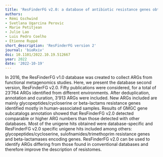 ```yaml
---
title: 'ResFinderFG v2.0: a database of antibiotic resistance genes obtained by functional metagenomics'
authors:
- Rémi Gschwind
- Svetlana Ugarcina Perovic
- Marie Petitjean
- Julie Lao
- Luis Pedro Coelho
- Etienne Ruppé
short_description: 'ResFinderFG version 2'
journal: 'bioRxiv'
doi: 10.1101/2022.10.19.512667
year: 2022
date: '2022-10-19'
---
```

In 2016, the ResFinderFG v1.0 database was created to collect ARGs from functional metagenomics studies. Here, we present the database second version, ResFinderFG v2.0. Fifty publications were considered, for a total of 23’764 ARGs identified from different environments. After deduplication, annotation and curation, 3’913 ARGs were included. New ARGs included are mainly glycopeptides/cycloserine or beta-lactams resistance genes identified mostly in human-associated samples. Results of GMGC gene subcatalogs annotation showed that ResFinderFG v2.0 detected comparable or higher ARG numbers than those detected with other databases. Most of the unigene hits obtained were database-specific and ResFinderFG v2.0 specific unigene hits included among others: glycopeptides/cycloserine, sulofnamides/trimethoprim resistance genes and beta-lactamases encoding genes. ResFinderFG v2.0 can be used to identify ARGs differing from those found in conventional databases and therefore improve the description of resistomes.
